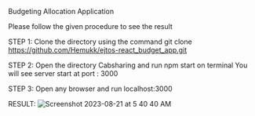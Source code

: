 Budgeting Allocation Application

Please follow the given procedure to see the result

STEP 1: 
Clone the directory using the command git clone https://github.com/Hemukk/ejtos-react_budget_app.git

STEP 2:
Open the directory Cabsharing and run npm start on terminal You will see server start at port : 3000

STEP 3:
Open any browser and run localhost:3000

RESULT:
![Screenshot 2023-08-21 at 5 40 40 AM](https://github.com/Hemukk/ejtos-react_budget_app/assets/98509332/bbd4d801-47f2-4685-b701-b345c9f996d8)
